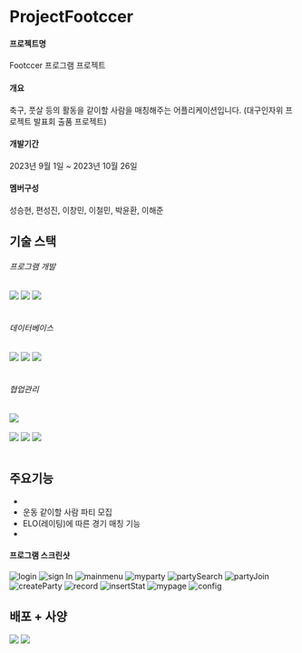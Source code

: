 # ProjectFootccer
#### 프로젝트명
Footccer 프로그램 프로젝트
#### 개요
축구, 풋살 등의 활동을 같이할 사람을 매칭해주는 어플리케이션입니다.
(대구인자위 프로젝트 발표회 출품 프로젝트)
#### 개발기간
2023년 9월 1일 ~ 2023년 10월 26일
#### 멤버구성
성승현, 편성진, 이창민, 이철민, 박윤환, 이해준

## 기술 스택

###### 프로그램 개발
<div>  
  <img src="https://img.shields.io/badge/C%23-512BD4?style=for-the-badge&logo=csharp&logoColor=white">
  <img src="https://img.shields.io/badge/.net framework 4.8-512BD4?style=for-the-badge&logo=dotnet&logoColor=white">
  <img src="https://img.shields.io/badge/Visual Studio Community 2022-5C2D91?style=for-the-badge&logo=visualstudio&logoColor=white">
</div></br>

###### 데이터베이스
<div>  
  <img src="https://img.shields.io/badge/mysql-4479A1?style=for-the-badge&logo=mysql&logoColor=white">  
  <img src="https://img.shields.io/badge/heidisql-4479A1?style=for-the-badge&logo=mysql&logoColor=white">
  <img src="https://img.shields.io/badge/docker desktop-2496ED?style=for-the-badge&logo=docker&logoColor=white"> 
</div></br>

###### 협업관리
<div>  
  <img src="https://img.shields.io/badge/google drive-4285F4?style=for-the-badge&logo=googledrive&logoColor=white">
</div></br>
<div>  
  <img src="https://img.shields.io/badge/git-F05032?style=for-the-badge&logo=git&logoColor=white">   
  <img src="https://img.shields.io/badge/github-181717?style=for-the-badge&logo=github&logoColor=white">   
  <img src="https://img.shields.io/badge/sourcetree-0052CC?style=for-the-badge&logo=sourcetree&logoColor=white">
  
</div></br>

## 주요기능
* 
* 운동 같이할 사람 파티 모집
* ELO(레이팅)에 따른 경기 매칭 기능
* 

#### 프로그램 스크린샷
![login](https://github.com/SSH-Official/FootccerReadme/assets/144085903/83f2a02a-f509-4bbb-be12-a9a887e151ed)
![sign In](https://github.com/SSH-Official/FootccerReadme/assets/144085903/a069b624-9ece-4cba-9cf3-e0116477b89a)
![mainmenu](https://github.com/SSH-Official/FootccerReadme/assets/144085903/519d21eb-9952-4f2f-9ead-c13c9a643dff)
![myparty](https://github.com/SSH-Official/FootccerReadme/assets/144085903/f8bcd26c-e18c-45e7-a2d0-a962c19f6d0c)
![partySearch](https://github.com/SSH-Official/FootccerReadme/assets/144085903/c8943e98-9054-47c9-9548-705a488f45c0)
![partyJoin](https://github.com/SSH-Official/FootccerReadme/assets/144085903/d6beda0e-3e6e-4db3-9328-cd9d864e0b95)
![createParty](https://github.com/SSH-Official/FootccerReadme/assets/144085903/5c8cd3c0-7c06-46e4-840a-4c8d35c5beba)
![record](https://github.com/SSH-Official/FootccerReadme/assets/144085903/e2b4ec1e-7b77-4fef-88a9-9a46b8a01fff)
![insertStat](https://github.com/SSH-Official/FootccerReadme/assets/144085903/3a01833c-399c-4c60-80f0-679f2c8189c1)
![mypage](https://github.com/SSH-Official/FootccerReadme/assets/144085903/bae4262e-8bf2-4ce7-986e-b51ff33ef1aa)
![config](https://github.com/SSH-Official/FootccerReadme/assets/144085903/fe0be915-34e4-4d29-a6a2-548207237f65)









## 배포 + 사양
<div>  
  <img src="https://img.shields.io/badge/windows 10 이상-0078D6?style=for-the-badge&logo=windows10&logoColor=white">
  <img src="https://img.shields.io/badge/.net framework 4.8 필요-512BD4?style=for-the-badge&logo=dotnet&logoColor=white">
</div></br>
